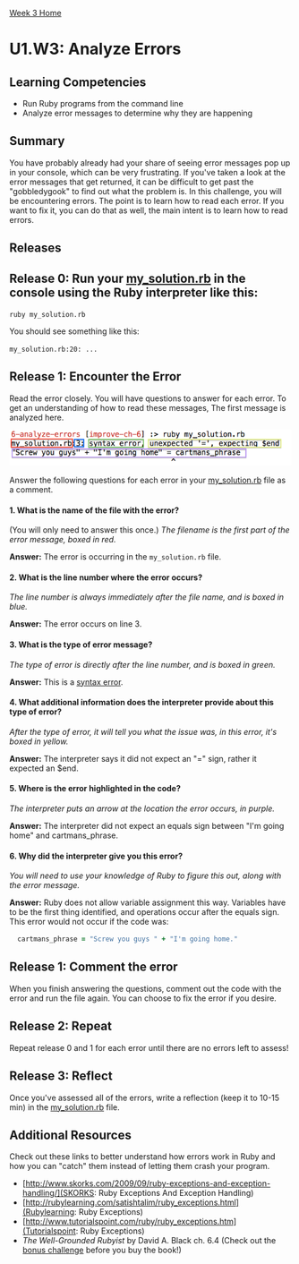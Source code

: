[Week 3 Home](../)

# U1.W3: Analyze Errors

## Learning Competencies
- Run Ruby programs from the command line
- Analyze error messages to determine why they are happening

## Summary
You have probably already had your share of seeing error messages pop up in your console, which can be very frustrating. If you've taken a look at the error messages that get returned, it can be difficult to get past the "gobbledygook" to find out what the problem is. In this challenge, you will be encountering errors. The point is to learn how to read each error. If you want to fix it, you can do that as well, the main intent is to learn how to read errors.

## Releases

## Release 0: Run your [my_solution.rb](my_solution.rb) in the console using the Ruby interpreter like this:

`ruby my_solution.rb`

You should see something like this:

`my_solution.rb:20: ...`

## Release 1: Encounter the Error

Read the error closely. You will have questions to answer for each error. To get an understanding of how to read these messages, The first message is analyzed here.

![error-img](../imgs/error-1.png)

Answer the following questions for each error in your [my_solution.rb](my_solution.rb) file as a comment.

#### 1. What is the name of the file with the error?
(You will only need to answer this once.)
  *The filename is the first part of the error message, boxed in red.*

   **Answer:** The error is occurring in the `my_solution.rb` file.

#### 2. What is the line number where the error occurs?
  *The line number is always immediately after the file name, and is boxed in blue.*

  **Answer:** The error occurs on line 3.

#### 3. What is the type of error message?
  *The type of error is directly after the line number, and is boxed in green.*

  **Answer:** This is a [syntax error](http://www.ruby-doc.org/core-2.1.5/SyntaxError.html).

#### 4. What additional information does the interpreter provide about this type of error?
  *After the type of error, it will tell you what the issue was, in this error, it's boxed in yellow.*

  **Answer:** The interpreter says it did not expect an "=" sign, rather it expected an $end.

#### 5. Where is the error highlighted in the code?
  *The interpreter puts an arrow at the location the error occurs, in purple.*

  **Answer:** The interpreter did not expect an equals sign between "I'm going home" and cartmans_phrase.

#### 6. Why did the interpreter give you this error?
  *You will need to use your knowledge of Ruby to figure this out, along with the error message.*

  **Answer:** Ruby does not allow variable assignment this way. Variables have to be the first thing identified, and operations occur after the equals sign. This error would not occur if the code was:

  ```ruby
    cartmans_phrase = "Screw you guys " + "I'm going home."
  ```

## Release 1: Comment the error
When you finish answering the questions, comment out the code with the error and run the file again. You can choose to fix the error if you desire.

## Release 2: Repeat
Repeat release 0 and 1 for each error until there are no errors left to assess!

## Release 3: Reflect
Once you've assessed all of the errors, write a reflection (keep it to 10-15 min) in the [my_solution.rb](my_solution.rb) file.

## Additional Resources
Check out these links to better understand how errors work in Ruby and how you can "catch" them instead of letting them crash your program.

- [http://www.skorks.com/2009/09/ruby-exceptions-and-exception-handling/](SKORKS: Ruby Exceptions And Exception Handling)
- [http://rubylearning.com/satishtalim/ruby_exceptions.html](Rubylearning: Ruby Exceptions)
- [http://www.tutorialspoint.com/ruby/ruby_exceptions.htm](Tutorialspoint: Ruby Exceptions)
- *The Well-Grounded Rubyist* by David A. Black ch. 6.4 (Check out the [bonus challenge](11-BONUS-challenges/Well-Grounded-Rubyist.md) before you buy the book!)
